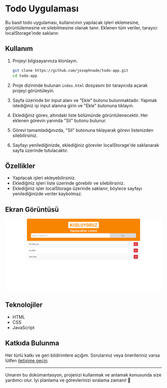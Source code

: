 # Todo Uygulaması

Bu basit todo uygulaması, kullanıcının yapılacak işleri eklemesine, görüntülemesine ve silebilmesine olanak tanır. Eklenen tüm veriler, tarayıcı localStorage'inde saklanır.

## Kullanım

1. Projeyi bilgisayarınıza klonlayın.

    ```bash
    git clone https://github.com/josephnade/todo-app.git
    cd todo-app
    ```

2. Proje dizininde bulunan `index.html` dosyasını bir tarayıcıda açarak projeyi görüntüleyin.

3. Sayfa üzerinde bir input alanı ve "Ekle" butonu bulunmaktadır. Yapmak istediğiniz işi input alanına girin ve "Ekle" butonuna tıklayın.

4. Eklediğiniz görev, altındaki liste bölümünde görüntülenecektir. Her eklenen görevin yanında "Sil" butonu bulunur.

5. Görevi tamamladığınızda, "Sil" butonuna tıklayarak görevi listenizden silebilirsiniz.

6. Sayfayı yenilediğinizde, eklediğiniz görevler localStorage'de saklanarak sayfa üzerinde tutulacaktır.

## Özellikler

- Yapılacak işleri ekleyebilirsiniz.
- Eklediğiniz işleri liste üzerinde görebilir ve silebilirsiniz.
- Eklediğiniz işler localStorage üzerinde saklanır, böylece sayfayı yenilediğinizde veriler kaybolmaz.

## Ekran Görüntüsü

![Todo App Screenshot](assets/ss.png)

## Teknolojiler

- HTML
- CSS
- JavaScript

## Katkıda Bulunma

Her türlü katkı ve geri bildirimlere açığım. Sorularınız veya önerileriniz varsa lütfen [iletişime geçin](mailto:yusuf.akn2017@gmail.com).

---

Umarım bu dokümantasyon, projenizi kullanmak ve anlamak konusunda size yardımcı olur. İyi planlama ve görevlerinizi sıralama zamanı! 🚀
